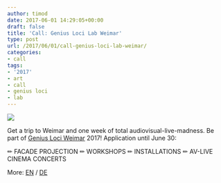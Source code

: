 ```yaml
---
author: timod
date: 2017-06-01 14:29:05+00:00
draft: false
title: 'Call: Genius Loci Lab Weimar'
type: post
url: /2017/06/01/call-genius-loci-lab-weimar/
categories:
- call
tags:
- '2017'
- art
- call
- genius loci
- lab
---
```


[![](https://www.fablab-neckar-alb.org/wp-content/uploads/2017/06/18880131_1553677431317131_4554702612609692882_o-1024x768.jpg)
](https://www.fablab-neckar-alb.org/wp-content/uploads/2017/06/18880131_1553677431317131_4554702612609692882_o.jpg)



Get a trip to Weimar and one week of total audiovisual-live-madness. Be part of [Genius Loci Weimar](https://www.facebook.com/geniuslociweimar/) 2017!
Application until June 30:

✏︎ FACADE PROJECTION
✏︎ WORKSHOPS
✏︎ INSTALLATIONS
✏︎ AV-LIVE CINEMA CONCERTS

More:
[EN](https://www.genius-loci-weimar.org/en/genius-loci-lab/) / [DE](https://www.genius-loci-weimar.org/genius-loci-lab/) 
